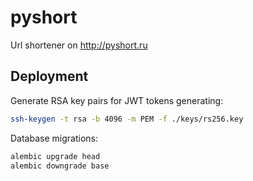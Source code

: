 # pyshort
Url shortener on http://pyshort.ru

## Deployment
Generate RSA key pairs for JWT tokens generating:
```bash
ssh-keygen -t rsa -b 4096 -m PEM -f ./keys/rs256.key
```

Database migrations:
```bash
alembic upgrade head
alembic downgrade base
```
